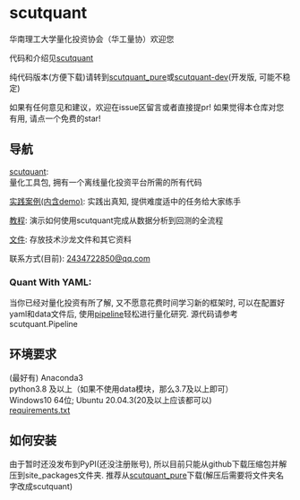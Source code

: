 # scutquant
华南理工大学量化投资协会（华工量协）欢迎您

代码和介绍见[scutquant](https://github.com/HaoningChen/ScutQuant/tree/main/scutquant)

纯代码版本(方便下载)请转到[scutquant_pure](https://github.com/chn489/scutquant_pure)或[scutquant-dev](https://github.com/chn489/scutquant-dev/tree/master)(开发版, 可能不稳定)


如果有任何意见和建议，欢迎在issue区留言或者直接提pr! 如果觉得本仓库对您有用, 请点一个免费的star!  

## 导航  
[scutquant](https://github.com/HaoningChen/ScutQuant/tree/main/scutquant):  
量化工具包, 拥有一个离线量化投资平台所需的所有代码  

[实践案例(内含demo)](https://github.com/HaoningChen/ScutQuant/tree/main/实践案例): 实践出真知, 提供难度适中的任务给大家练手

[教程](https://github.com/HaoningChen/ScutQuant/blob/main/%E5%AE%9E%E8%B7%B5%E6%A1%88%E4%BE%8B/tutorial.ipynb): 演示如何使用scutquant完成从数据分析到回测的全流程  

[文件](https://github.com/HaoningChen/ScutQuant/tree/main/文件): 存放技术沙龙文件和其它资料  

联系方式(目前): 2434722850@qq.com

### Quant With YAML:  
当你已经对量化投资有所了解, 又不愿意花费时间学习新的框架时, 可以在配置好yaml和data文件后, 使用[pipeline](https://github.com/HaoningChen/scutquant/blob/main/%E5%AE%9E%E8%B7%B5%E6%A1%88%E4%BE%8B/quant_with_yaml.ipynb)轻松进行量化研究. 源代码请参考scutquant.Pipeline

## 环境要求  
(最好有) Anaconda3   
python3.8 及以上（如果不使用data模块，那么3.7及以上即可）    
Windows10 64位; Ubuntu 20.04.3(20及以上应该都可以)  
[requirements.txt](https://github.com/HaoningChen/ScutQuant/blob/main/scutquant/requirements.txt)

## 如何安装  
由于暂时还没发布到PyPI(还没注册账号), 所以目前只能从github下载压缩包并解压到site_packages文件夹. 推荐从[scutquant_pure](https://github.com/chn489/scutquant_pure)下载(解压后需要将文件夹名字改成scutquant)
